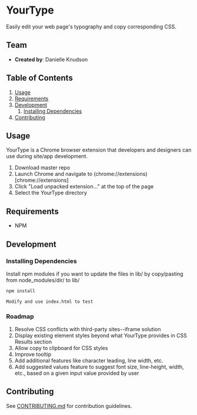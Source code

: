 # YourType

Easily edit your web page's typography and copy corresponding CSS.

## Team

  - __Created by__: Danielle Knudson

## Table of Contents

1. [Usage](#Usage)
1. [Requirements](#requirements)
1. [Development](#development)
    1. [Installing Dependencies](#installing-dependencies)
1. [Contributing](#contributing)

## Usage

YourType is a Chrome browser extension that developers and designers can use during site/app development.

1. Download master repo 
1. Launch Chrome and navigate to (chrome://extensions)[chrome://extensions]
1. Click "Load unpacked extension..." at the top of the page
1. Select the YourType directory

## Requirements

- NPM

## Development

### Installing Dependencies

Install npm modules if you want to update the files in lib/ by copy/pasting from node_modules/dir/ to lib/

```sh
npm install
```

```
Modify and use index.html to test
```

### Roadmap

1. Resolve CSS conflicts with third-party sites--iframe solution
1. Display existing element styles beyond what YourType provides in CSS Results section
1. Allow copy to clipboard for CSS styles
1. Improve tooltip
1. Add additional features like character leading, line width, etc.
1. Add suggested values feature to suggest font size, line-height, width, etc., based on a given input value provided by user


## Contributing

See [CONTRIBUTING.md](CONTRIBUTING.md) for contribution guidelines.
